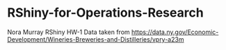 # RShiny-for-Operations-Research
Nora Murray RShiny HW-1 
Data taken from https://data.ny.gov/Economic-Development/Wineries-Breweries-and-Distilleries/vpry-a23m
